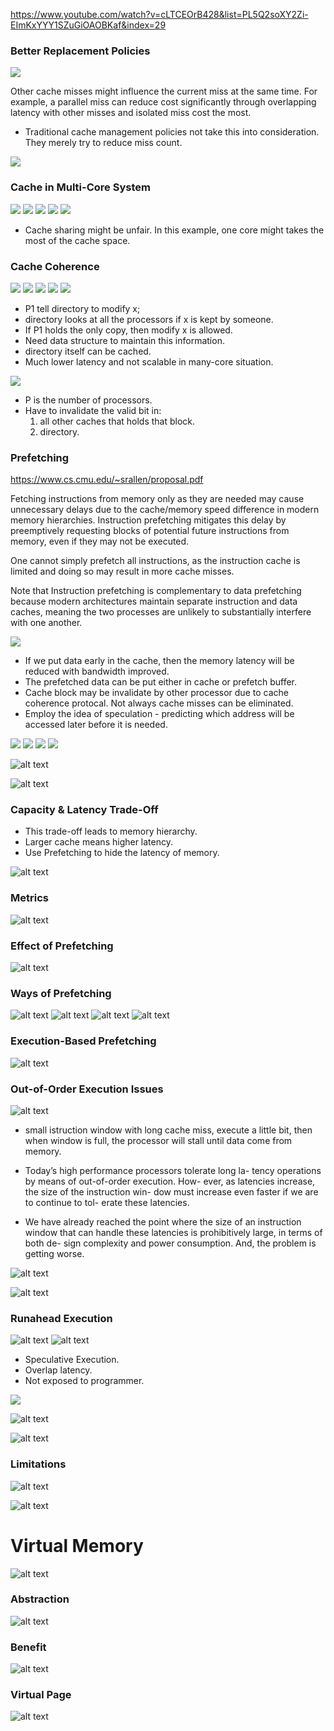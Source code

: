 https://www.youtube.com/watch?v=cLTCEOrB428&list=PL5Q2soXY2Zi-EImKxYYY1SZuGiOAOBKaf&index=29

### Better Replacement Policies
<img src="images4/mlp.png">

Other cache misses might influence the current miss at the same time. For example, a parallel miss can reduce cost significantly through overlapping latency with other misses and isolated miss cost the most.

- Traditional cache management policies not take this into consideration. They merely try to reduce miss count.
<img src="images4/inf.png">

### Cache in Multi-Core System
<img src="images4/multicore.png">
<img src="images4/share.png">
<img src="images4/cache1.png">
<img src="images4/cache2.png">
<img src="images4/cache3.png">

- Cache sharing might be unfair. In this example, one core might takes the most of the cache space.

### Cache Coherence
<img src="images4/cache4.png">
<img src="images4/cache5.png">
<img src="images4/cache6.png">
<img src="images4/cache7.png">
<img src="images4/cache9.png">

- P1 tell directory to modify x;
- directory looks at all the processors if x is kept by someone.
- If P1 holds the only copy, then modify x is allowed.
- Need data structure to maintain this information.
- directory itself can be cached.
- Much lower latency and not scalable in many-core situation.

<img src="images4/cache10.png">

- P is the number of processors.
- Have to invalidate the valid bit in: 
    1. all other caches that holds that block.
    2. directory.

### Prefetching

https://www.cs.cmu.edu/~srallen/proposal.pdf

Fetching instructions from memory only as they are needed may cause unnecessary delays due to the
cache/memory speed difference in modern memory hierarchies. Instruction prefetching mitigates this delay
by preemptively requesting blocks of potential future instructions from memory, even if they may not be
executed. 

One cannot simply prefetch all instructions, as the instruction cache is limited and doing so may
result in more cache misses. 

Note that Instruction prefetching is complementary to data prefetching because
modern architectures maintain separate instruction and data caches, meaning the two processes are unlikely
to substantially interfere with one another.


<img src="images4/prefetch.png">

- If we put data early in the cache, then the memory latency will be reduced with bandwidth improved.
- The prefetched data can be put either in cache or prefetch buffer.
- Cache block may be invalidate by other processor due to cache coherence protocal. Not always cache misses can be eliminated.
- Employ the idea of speculation - predicting which address will be accessed later before it is needed.

<img src="images4/fetch2.png">
<img src="images4/fetch3.png">
<img src="images4/fetch4.png">
<img src="images4/fetch5.png">

![alt text](images4/fetch6.png)

![alt text](images4/fetch7.png)

### Capacity & Latency Trade-Off
- This trade-off leads to memory hierarchy.
- Larger cache means higher latency.
- Use Prefetching to hide the latency of memory.

![alt text](images4/fetch.png)

### Metrics

![alt text](images4/fetch8.png)

### Effect of Prefetching
![alt text](images4/F1.png)

### Ways of Prefetching
![alt text](images4/f2.png)
![alt text](images4/f3.png) 
  ![alt text](images4/f4.png)
   ![alt text](images4/f5.png)

### Execution-Based Prefetching
 ![alt text](images4/f6.png) 
 ### Out-of-Order Execution Issues
 ![alt text](images4/f7.png) 
 - small istruction window with long cache miss, execute a little bit, then when window is full, the processor will stall until data come from memory.
 - Today’s high performance processors tolerate long la-
tency operations by means of out-of-order execution. How-
ever, as latencies increase, the size of the instruction win-
dow must increase even faster if we are to continue to tol-
erate these latencies.

- We have already reached the point
where the size of an instruction window that can handle
these latencies is prohibitively large, in terms of both de-
sign complexity and power consumption. And, the problem
is getting worse.

 ![alt text](images4/f8.png) 

 ![alt text](images4/f9.png)
### Runahead Execution
![alt text](images4/f10.png)
![alt text](images4/f11.png)

- Speculative Execution.
- Overlap latency.
- Not exposed to programmer.

![](images4/j1.png)

![alt text](images4/j2.png)

![alt text](images4/j3.png) 

### Limitations

![alt text](images4/j4.png) 

![alt text](images4/j5.png)

# Virtual Memory

![alt text](images4/ideal.png)

### Abstraction

![alt text](images4/abs.png)

### Benefit

![alt text](images4/v1.png)

### Virtual Page

![alt text](images4/v2.png)
